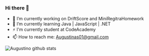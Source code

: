 ### Hi there 👋
- 🔭 I’m currently working on DriftScore and MiniRegitraHomework
- 🌱 I’m currently learning Java | JavaScript | .NET 
- ⚡ I'm currently student at CodeAcademy
- 📫 How to reach me: Augustinas01@gmail.com

![Augustino github stats](https://github-readme-stats.vercel.app/api/?username=augustinas01&show_icons=true&title_color=fff&icon_color=79ff97&text_color=9f9f9f&bg_color=151515)

